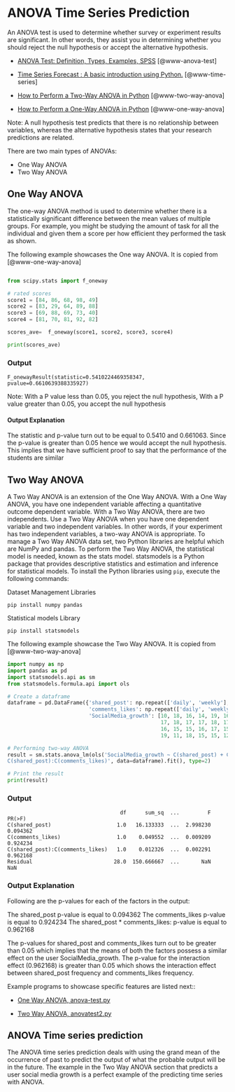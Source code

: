 # ANOVA Time Series Prediction

An ANOVA test is used to determine whether survey or 
experiment results are significant. In other words, they 
assist you in determining whether you should reject the 
null hypothesis or accept the alternative hypothesis.

* [ANOVA Test: Definition, Types, Examples, SPSS](https://www.statisticshowto.com/probability-and-statistics/hypothesis-testing/anova/) [@www-anova-test]

* [Time Series Forecast : A basic introduction using Python.](https://medium.com/@stallonejacob/time-series-forecast-a-basic-introduction-using-python-414fcb963000) [@www-time-series]

* [How to Perform a Two-Way ANOVA in Python](https://www.geeksforgeeks.org/how-to-perform-a-two-way-anova-in-python/) [@www-two-way-anova]

* [How to Perform a One-Way ANOVA in Python](https://www.geeksforgeeks.org/how-to-perform-a-one-way-anova-in-python/) [@www-one-way-anova]

Note: A null hypothesis test predicts that there is 
no relationship between variables, whereas the alternative 
hypothesis states that your research predictions are related.

There are two main types of ANOVAs:

* One Way ANOVA
* Two Way ANOVA


## One Way ANOVA 

The one-way ANOVA method is used to determine whether there is 
a statistically significant difference between the mean values
of multiple groups. For example, you might be studying the 
amount of task for all the individual and given them a score
per how efficient they performed the task as shown.

The following example showcases the One way ANOVA. It is copied from 
[@www-one-way-anova]

``` python

from scipy.stats import f_oneway

# rated scores
score1 = [84, 86, 68, 98, 49]
score2 = [83, 29, 64, 89, 88]
score3 = [69, 88, 69, 73, 40]
score4 = [81, 70, 81, 92, 82]

scores_ave=  f_oneway(score1, score2, score3, score4)

print(scores_ave)
```

### Output

```
F_onewayResult(statistic=0.5410224469358347, pvalue=0.6610639388335927)
```

Note: With a P value less than 0.05, you reject the null hypothesis,
      With a P value greater than 0.05, you accept the null hypothesis 

#### Output Explanation

The statistic and p-value turn out to be equal to 0.5410 and 0.661063.
Since the p-value is greater than 0.05 hence we would accept the null 
hypothesis. This implies that we have sufficient proof to say that the
performance of the students are similar

## Two Way ANOVA

A Two Way ANOVA is an extension of the One Way ANOVA. With a 
One Way ANOVA, you have one independent variable affecting a quantitative 
outcome dependent variable. With a Two Way ANOVA, there are two independents. Use a 
Two Way ANOVA when you have one dependent variable and two independent 
variables. In other words, if your experiment has two independent variables, 
a two-way ANOVA is appropriate. To manage a Two Way ANOVA data set, two 
Python libraries are helpful which are NumPy and pandas. To perform the Two 
Way ANOVA, the statistical model is needed, known as the stats model. 
statsmodels is a Python package that provides descriptive statistics and 
estimation and inference for statistical models. To install the Python
libraries using `pip`, execute the following commands:

Dataset Management Libraries
```
pip install numpy pandas
```

Statistical models Library
```
pip install statsmodels
```

The following example showcase the Two Way ANOVA. It is copied from 
[@www-two-way-anova]

``` python
import numpy as np
import pandas as pd
import statsmodels.api as sm
from statsmodels.formula.api import ols

# Create a dataframe
dataframe = pd.DataFrame({'shared_post': np.repeat(['daily', 'weekly'], 15),
                          'comments_likes': np.repeat(['daily', 'weekly'], 15),
                          'SocialMedia_growth': [10, 18, 16, 14, 19, 16, 18, 14,
                                                 17, 18, 17, 17, 18, 17, 19, 11,
                                                 16, 15, 15, 16, 17, 15, 16, 15,
                                                 19, 11, 18, 15, 15, 12]})

# Performing two-way ANOVA
result = sm.stats.anova_lm(ols('SocialMedia_growth ~ C(shared_post) + C(comments_likes) +\
C(shared_post):C(comments_likes)', data=dataframe).fit(), type=2)

# Print the result
print(result)
```

### Output

```
                                    df      sum_sq  ...         F    PR(>F)
C(shared_post)                     1.0   16.133333  ...  2.998230  0.094362
C(comments_likes)                  1.0    0.049552  ...  0.009209  0.924234
C(shared_post):C(comments_likes)   1.0    0.012326  ...  0.002291  0.962168
Residual                          28.0  150.666667  ...       NaN       NaN
```

### Output Explanation

Following are the p-values for each of the factors in the output:

The shared_post p-value is equal to 0.094362
The comments_likes p-value is equal to 0.924234
The shared_post * comments_likes: p-value is equal to 0.962168

The p-values for shared_post and comments_likes turn out 
to be greater than 0.05 which implies that the means of 
both the factors possess a similar effect on the user 
SocialMedia_growth. The p-value for the interaction effect 
(0.962168) is greater than 0.05 which shows the interaction 
effect between shared_post frequency and comments_likes frequency.

Example programs to showcase specific features are listed next::

* [One Way ANOVA, anova-test.py](https://github.com/cybertraining-dsc/su22-reu-385/blob/main/time-series-prediction/anova/anova-test.py)

* [Two Way ANOVA, anovatest2.py](https://github.com/cybertraining-dsc/su22-reu-385/blob/main/time-series-prediction/anova/anovatest2.py)

## ANOVA Time series prediction

The ANOVA time series prediction deals with using the grand 
mean of the occurrence of past to predict the output of what 
the probable output will be in the future. The example in the Two Way ANOVA
section that predicts a user social media growth is a perfect example of 
the predicting time series with ANOVA.